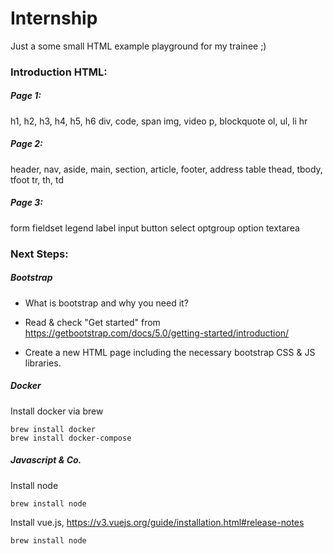 # Internship

Just a some small HTML example playground for my trainee ;)

### Introduction HTML:

##### Page 1:
h1, h2, h3, h4, h5, h6
div, code, span
img, video
p, blockquote
ol, ul, li
hr

##### Page 2:
header, nav, aside, main, section, article, footer, 
address
table
thead, tbody, tfoot
tr, th, td

##### Page 3:
form
fieldset
legend
label
input
button
select
optgroup
option
textarea

### Next Steps:

##### Bootstrap

- What is bootstrap and why you need it?
- Read & check "Get started" from 
https://getbootstrap.com/docs/5.0/getting-started/introduction/

- Create a new HTML page including the necessary bootstrap CSS & JS libraries.

##### Docker

Install docker via brew
```
brew install docker
brew install docker-compose
```

##### Javascript & Co.

Install node
```
brew install node
```

Install vue.js, https://v3.vuejs.org/guide/installation.html#release-notes
```
brew install node
```